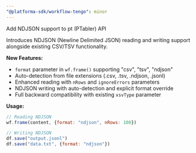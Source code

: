 ```yaml
---
"@platforma-sdk/workflow-tengo": minor
---
```


Add NDJSON support to pt (PTabler) API

Introduces NDJSON (Newline Delimited JSON) reading and writing support alongside existing CSV/TSV functionality.

**New Features:**
- `format` parameter in `wf.frame()` supporting "csv", "tsv", "ndjson"
- Auto-detection from file extensions (.csv, .tsv, .ndjson, .jsonl)
- Enhanced reading with `nRows` and `ignoreErrors` parameters
- NDJSON writing with auto-detection and explicit format override
- Full backward compatibility with existing `xsvType` parameter

**Usage:**
```javascript
// Reading NDJSON
wf.frame(content, {format: "ndjson", nRows: 100})

// Writing NDJSON  
df.save("output.jsonl")
df.save("data.txt", {format: "ndjson"})
```